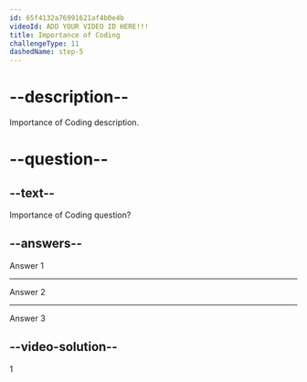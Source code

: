 ```yaml
---
id: 65f4132a76991621af4b0e4b
videoId: ADD YOUR VIDEO ID HERE!!!
title: Importance of Coding
challengeType: 11
dashedName: step-5
---
```


# --description--

Importance of Coding description.

# --question--

## --text--

Importance of Coding question?

## --answers--

Answer 1

---

Answer 2

---

Answer 3

## --video-solution--

1
